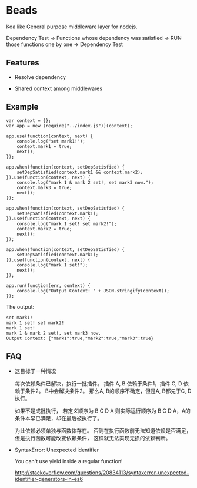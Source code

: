 # Beads

Koa like General purpose middleware layer for nodejs.

Dependency Test -> Functions whose dependency was satisfied -> RUN those functions one by one -> Dependency Test

## Features

- Resolve dependency

- Shared context among middlewares

## Example

```
var context = {};
var app = new (require("../index.js"))(context);

app.use(function(context, next) {
    console.log("set mark1!");
    context.mark1 = true;
    next();
});

app.when(function(context, setDepSatisfied) {
    setDepSatisfied(context.mark1 && context.mark2);
}).use(function(context, next) {
    console.log("mark 1 & mark 2 set!, set mark3 now.");
    context.mark3 = true;
    next();
});

app.when(function(context, setDepSatisfied) {
    setDepSatisfied(context.mark1);
}).use(function(context, next) {
    console.log("mark 1 set! set mark2!");
    context.mark2 = true;
    next();
});

app.when(function(context, setDepSatisfied) {
    setDepSatisfied(context.mark1);
}).use(function(context, next) {
    console.log("mark 1 set!");
    next();
});

app.run(function(err, context) {
    console.log("Output Context: " + JSON.stringify(context));
});
```

The output:
```
set mark1!
mark 1 set! set mark2!
mark 1 set!
mark 1 & mark 2 set!, set mark3 now.
Output Context: {"mark1":true,"mark2":true,"mark3":true}
```

## FAQ

- 这目标于一种情况

    每次依赖条件已解决，执行一批插件。
    插件 A, B 依赖于条件1，插件 C, D 依赖于条件2。
    B中会解决条件2。
    那么A, B的顺序不确定，但是A, B都先于C, D执行。

    如果不是成批执行，
    若定义顺序为 B C D A 则实际运行顺序为
    B C D A，A的条件本早已满足，却在最后被执行了。
    
    为此依赖必须单独与函数体存在。
    否则在执行函数前无法知道依赖是否满足，
    但是执行函数可能改变依赖条件，
    这样就无法实现无损的依赖判断。

- SyntaxError: Unexpected identifier

    You can't use yield inside a regular function!

    http://stackoverflow.com/questions/20834113/syntaxerror-unexpected-identifier-generators-in-es6
